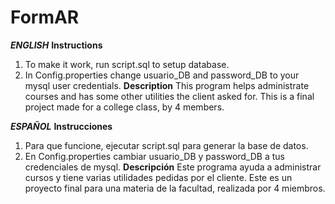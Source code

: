 # FormAR

**_ENGLISH_**
**Instructions**
1. To make it work, run script.sql to setup database.
2. In Config.properties change usuario_DB and password_DB to your mysql user credentials.
**Description**
This program helps administrate courses and has some other utilities the client asked for.
This is a final project made for a college class, by 4 members. 

**_ESPAÑOL_**
**Instrucciones**
1. Para que funcione, ejecutar script.sql para generar la base de datos.
2. En Config.properties cambiar usuario_DB y password_DB a tus credenciales de mysql.
**Descripción**
Este programa ayuda a administrar cursos y tiene varias utilidades pedidas por el cliente.
Este es un proyecto final para una materia de la facultad, realizada por 4 miembros.

